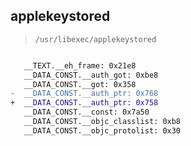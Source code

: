 ## applekeystored

> `/usr/libexec/applekeystored`

```diff

   __TEXT.__eh_frame: 0x21e8
   __DATA_CONST.__auth_got: 0xbe8
   __DATA_CONST.__got: 0x358
-  __DATA_CONST.__auth_ptr: 0x768
+  __DATA_CONST.__auth_ptr: 0x758
   __DATA_CONST.__const: 0x7a50
   __DATA_CONST.__objc_classlist: 0xb8
   __DATA_CONST.__objc_protolist: 0x30

```
